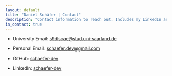 ```yaml
---
layout: default
title: "Daniel Schäfer | Contact"
description: "Contact information to reach out. Includes my LinkedIn and GitHub which may be of interrest to dig deeper."
is_contact: true
---
```


* University Email: [s9dlscae@stud.uni-saarland.de](mailto:s9dlscae@stud.uni-saarland.de)

* Personal Email: [schaefer.dev@gmail.com](mailto:schaefer.dev@gmail.com)

* GitHub: [schaefer-dev](https://github.com/schaefer-dev)

* LinkedIn: [schaefer-dev](https://www.linkedin.com/in/schaefer-dev/)
